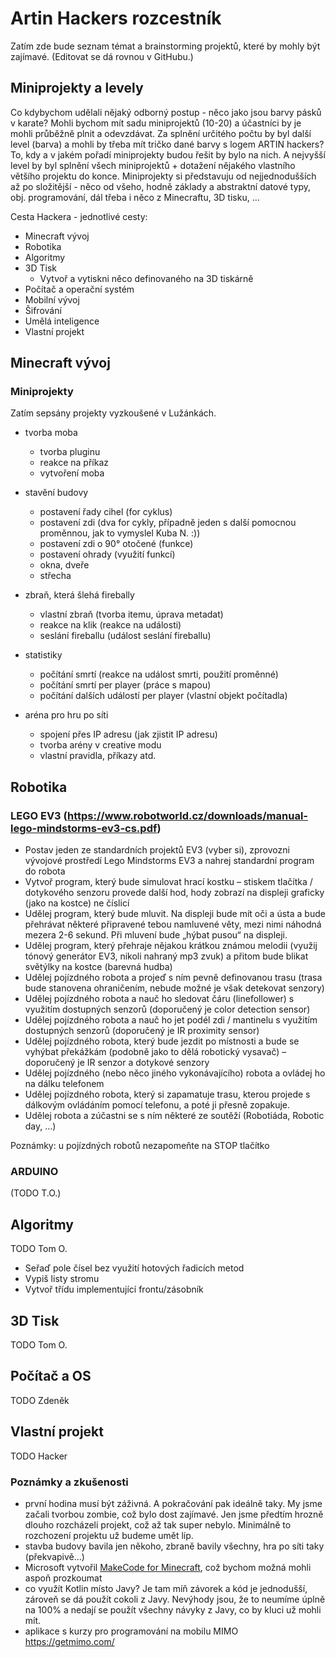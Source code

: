 # Artin Hackers rozcestník

Zatím zde bude seznam témat a brainstorming projektů, které by mohly být zajímavé. (Editovat se dá rovnou v GitHubu.)

## Miniprojekty a levely
Co kdybychom udělali nějaký odborný postup - něco jako jsou barvy pásků v karate? Mohli bychom mít sadu miniprojektů (10-20) a účastníci by je mohli průběžně plnit a odevzdávat. Za splnění určitého počtu by byl další level (barva) a mohli by třeba mít tričko dané barvy s logem ARTIN hackers? To, kdy a v jakém pořadí miniprojekty budou řešit by bylo na nich. A nejvyšší level by byl splnění všech miniprojektů + dotažení nějakého vlastního většího projektu do konce.
Miniprojekty si představuju od nejjednodušších až po složitější - něco od všeho, hodně základy a abstraktní datové typy, obj. programování, dál třeba i něco z Minecraftu, 3D tisku, ... 

Cesta Hackera - jednotlivé cesty:
* Minecraft vývoj
* Robotika
* Algoritmy
* 3D Tisk
    * Vytvoř a vytiskni něco definovaného na 3D tiskárně
* Počítač a operační systém
* Mobilní vývoj
* Šifrování
* Umělá inteligence
* Vlastní projekt


 


## Minecraft vývoj

### Miniprojekty

Zatím sepsány projekty vyzkoušené v Lužánkách.
* tvorba moba
  * tvorba pluginu
  * reakce na příkaz
  * vytvoření moba 

* stavění budovy 
  * postavení řady cihel (for cyklus)
  * postavení zdi (dva for cykly, případně jeden s další pomocnou proměnnou, jak to vymyslel Kuba N. :))
  * postavení zdi o 90° otočené (funkce)
  * postavení ohrady (využití funkcí)
  * okna, dveře
  * střecha

* zbraň, která šlehá firebally
  * vlastní zbraň (tvorba itemu, úprava metadat)
  * reakce na klik (reakce na události)
  * seslání fireballu (událost seslání fireballu)

* statistiky
  * počítání smrtí (reakce na událost smrti, použití proměnné)
  * počítání smrtí per player (práce s mapou)
  * počítání dalších událostí per player (vlastní objekt počítadla)

* aréna pro hru po síti
  * spojení přes IP adresu (jak zjistit IP adresu)
  * tvorba arény v creative modu
  * vlastní pravidla, příkazy atd.

## Robotika
### LEGO EV3 (https://www.robotworld.cz/downloads/manual-lego-mindstorms-ev3-cs.pdf) 
* Postav jeden ze standardních projektů EV3 (vyber si), zprovozni vývojové prostředí Lego Mindstorms EV3 a nahrej standardní program do robota
* Vytvoř program, který bude simulovat hrací kostku – stiskem tlačítka / dotykového senzoru provede další hod, hody zobrazí na displeji graficky (jako na kostce) ne číslicí
* Udělej program, který bude mluvit. Na displeji bude mít oči a ústa a bude přehrávat některé připravené tebou namluvené věty, mezi nimi náhodná mezera 2-6 sekund. Při mluvení bude „hýbat pusou“ na displeji.
* Udělej program, který přehraje nějakou krátkou známou melodii (využij tónový generátor EV3, nikoli nahraný mp3 zvuk) a přitom bude blikat světýlky na kostce (barevná hudba)
* Udělej pojízdného robota a projeď s ním pevně definovanou trasu (trasa bude stanovena ohraničením, nebude možné je však detekovat senzory)
* Udělej pojízdného robota a nauč ho sledovat čáru (linefollower) s využitím dostupných senzorů (doporučený je color detection sensor)
* Udělej pojízdného robota a nauč ho jet podél zdi / mantinelu s využitím dostupných senzorů (doporučený je IR proximity sensor)
* Udělej pojízdného robota, který bude jezdit po místnosti a bude se vyhýbat překážkám (podobně jako to dělá robotický vysavač) – doporučený je IR senzor a dotykové senzory
* Udělej pojízdného (nebo něco jiného vykonávajícího) robota a ovládej ho na dálku telefonem
* Udělej pojízdného robota, který si zapamatuje trasu, kterou projede s dálkovým ovládáním pomocí telefonu, a poté ji přesně zopakuje.
* Udělej robota a zúčastni se s ním některé ze soutěží (Robotiáda, Robotic day, …)

Poznámky: u pojízdných robotů nezapomeňte na STOP tlačítko

### ARDUINO
(TODO T.O.)

## Algoritmy
TODO Tom O.
* Seřaď pole čísel bez využití hotových řadicích metod 
* Vypiš listy stromu
* Vytvoř třídu implementující frontu/zásobník
  
## 3D Tisk
TODO Tom O.

## Počítač a OS
TODO Zdeněk

## Vlastní projekt
TODO Hacker

### Poznámky a zkušenosti
* první hodina musí být záživná. A pokračování pak ideálně taky. My jsme začali tvorbou zombie, což bylo dost zajímavé. Jen jsme předtím hrozně dlouho rozcházeli projekt, což až tak super nebylo. Minimálně to rozchození projektu už budeme umět líp.
* stavba budovy bavila jen někoho, zbraně bavily všechny, hra po síti taky (překvapivě...)
* Microsoft vytvořil [MakeCode for Minecraft](https://minecraft.makecode.com/), což bychom možná mohli aspoň prozkoumat
* co využít Kotlin místo Javy? Je tam míň závorek a kód je jednodušší, zároveň se dá použít cokoli z Javy. Nevýhody jsou, že to neumíme úplně na 100% a nedají se použít všechny návyky z Javy, co by kluci už mohli mít.
* aplikace s kurzy pro programování na mobilu MIMO https://getmimo.com/



